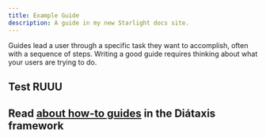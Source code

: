 ```yaml
---
title: Example Guide
description: A guide in my new Starlight docs site.
---
```

Guides lead a user through a specific task they want to accomplish, often with a sequence of steps.
Writing a good guide requires thinking about what your users are trying to do.

## Test RUUU

## Read [about how-to guides](https://diataxis.fr/how-to-guides/) in the Diátaxis framework
